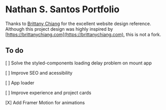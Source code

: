 # Nathan S. Santos Portfolio

Thanks to [Brittany Chiang](https://github.com/bchiang7) for the excellent website design reference. Although this project design was highly inspired by [https://brittanychiang.com](https://brittanychiang.com), this is not a fork.

## To do

[ ] Solve the styled-components loading delay problem on mount app

[ ] Improve SEO and acessibility

[ ] App loader

[ ] Improve experience and project cards

[X] Add Framer Motion for animations
